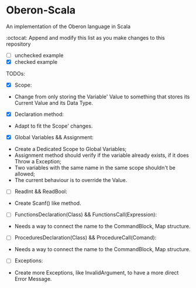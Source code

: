 # Oberon-Scala
An implementation of the Oberon language in Scala

:octocat: Append and modify this list as you make changes to this repository
- [ ] unchecked example
- [x] checked example

TODOs:

 - [x] Scope:

 * Change from only storing the Variable' Value to something that stores its Current Value and its Data Type.
 
 - [x] Declaration method:

 * Adapt to fit the Scope' changes.
 
 - [x] Global Variables && Assignment: 

 * Create a Dedicated Scope to Global Variables; 
 * Assignment method should verify if the variable already exists, if it does Throw a Exception;
 * Two variables with the same name in the same scope shouldn't be allowed;
 * The current behaviour is to override the Value.
 
 - [ ] ReadInt && ReadBool:
 
 * Create Scanf() like method.

 - [ ] FunctionsDeclaration(Class) && FunctionsCall(Expression):
 
 * Needs a way to connect the name to the CommandBlock, Map structure.
 
 - [ ] ProceduresDeclaration(Class) && ProcedureCall(Comand):
 
 * Needs a way to connect the name to the CommandBlock, Map structure.

 - [ ] Exceptions:
 
 * Create more Exceptions, like InvalidArgument, to have a more direct Error Message.
